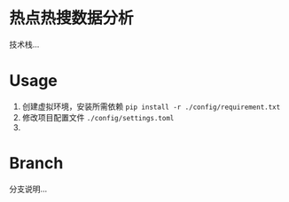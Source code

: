 # 热点热搜数据分析
技术栈...

# Usage
1. 创建虚拟环境，安装所需依赖 `pip install -r ./config/requirement.txt`
2. 修改项目配置文件 `./config/settings.toml`
3. 


# Branch
分支说明...